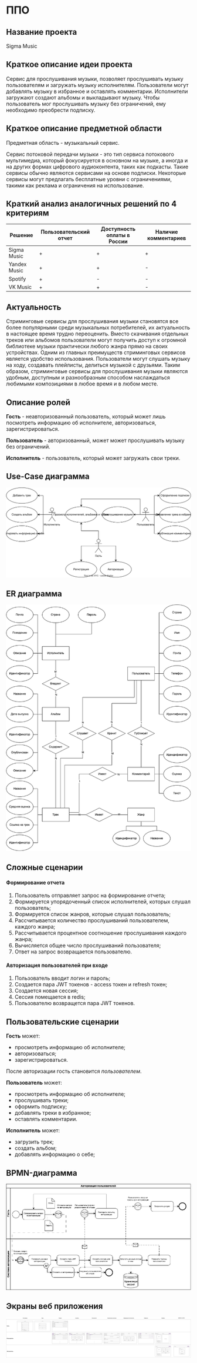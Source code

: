 # ППО

## Название проекта
Sigma Music

## Краткое описание идеи проекта
Сервис для прослушивания музыки, позволяет прослушивать музыку пользователям и загружать музыку исполнителям.
Пользователи могут добавлять музыку в избранное и оставлять комментарии. Исполнители загружают создают альбомы и выкладывают музыку.
Чтобы пользователь мог прослушивать музыку без ограничений, ему необходимо преобрести подписку.

## Краткое описание предметной области

Предметная область - музыкальный сервис.

Сервис потоковой передачи музыки - это тип сервиса потокового мультимедиа, который фокусируется в основном на музыке, а иногда и на других формах цифрового аудиоконтента, таких как подкасты.
Такие сервисы обычно являются сервисами на основе подписки.
Некоторые сервисы могут предлагать бесплатные уровни с ограничениями, такими как реклама и ограничения на использование.

## Краткий анализ аналогичных решений по 4 критериям

|Решение|Пользовательский отчет|Доступность оплаты в России|Наличие комментариев|
|---|---|---|---|
|Sigma Music|+|+|+|
|Yandex Music|+|+|-|
|Spotify|+|-|-|
|VK Music|+|+|-|

## Актуальность
Стриминговые сервисы для прослушивания музыки становятся все более популярными среди музыкальных потребителей, их актуальность в настоящее время трудно переоценить. Вместо скачивания отдельных треков или альбомов пользователи могут получить доступ к огромной библиотеке музыки практически любого жанра прямо на своих устройствах.
Одним из главных преимуществ стриминговых сервисов является удобство использования. Пользователи могут слушать музыку на ходу, создавать плейлисты, делиться музыкой с друзьями.
Таким образом, стриминговые сервисы для прослушивания музыки являются удобным, доступным и разнообразным способом наслаждаться любимыми композициями в любое время и в любом месте.

## Описание ролей
**Гость** - неавторизованный пользователь, который может лишь посмотреть информацию об исполнителе, авторизоваться, зарегистрироваться.

**Пользователь** - авторизованный, может может прослушивать музыку без ограничений.

**Исполнитель** - пользователь, который может загружать свои треки.

## Use-Case диаграмма

![Use-case](pics/use-cases.svg)

## ER диаграмма

![ER](pics/er.png)

## Сложные сценарии

#### Формирование отчета
1. Пользователь отправляет запрос на формирование отчета;
2. Формируется упорядоченный список исполнителей, которых слушал пользователь;
3. Формируется список жанров, которые слушал пользователь;
4. Рассчитывается количество прослушиваний пользователем, каждого жанра;
5. Рассчитывается процентное соотношение прослушивания каждого жанра;
6. Вычисляется общее число прослушиваний пользователя;
7. Ответ на запрос возвращается пользователю.

[//]: # (#### Оформление подписки  )

[//]: # (1. Пользователь выбирает план подписки;)

[//]: # (2. Генерируется ссылка для оплаты с параметрами идентификации пользователя и платежа;)

[//]: # (3. Пользователь перенаправляется на страницу оплаты;)

[//]: # (4. Пользователь вводит платежные данные;)

[//]: # (5. Платежная система реализует нужный сценарий подтверждения оплаты &#40;например, перенаправляет пользователя в интернет-банк&#41;;)

[//]: # (6. Пользователь подтверждает оплату;)

[//]: # (7. Возвращает пользователя на страницу завершения оплаты на стороне сервиса.)

#### Авторизация пользователей при входе
1. Пользователь вводит логин и пароль;
2. Создается пара JWT токенов - access токен и refresh токен;
3. Создается новая сессия;
4. Сессия помещается в redis;
5. Пользователю возвращется пара JWT токенов.

## Пользовательские сценарии

**Гость** может:
- просмотреть информацию об исполнителе;
- авторизоваться;
- зарегистрироваться.

После авторизации гость становится *пользователем*.

**Пользователь** может:
- просмотреть информацию об исполнителе;
- прослушивать треки;
- оформить подписку;
- добавлять треки в избранное;
- оставлять комментарии.

**Исполнитель** может:
- загрузить трек;
- создать альбом;
- добавлять информацию о себе;

## BPMN-диаграмма

![BPMN](pics/bpmn.png)


## Экраны веб приложения

![WEB](pics/web.svg)
